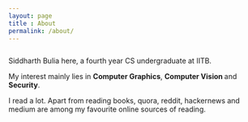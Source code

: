 ```yaml
---
layout: page
title : About
permalink: /about/
---
```



<img src="">
<p>Siddharth Bulia here, a fourth year CS undergraduate at IITB.</p>
<p>My interest mainly lies in <strong> Computer Graphics</strong>, <strong> Computer Vision </strong> and <strong> Security</strong>.</p>
<p> I read a lot. Apart from reading books, quora, reddit, hackernews and medium are among my favourite online sources of reading.</p>
